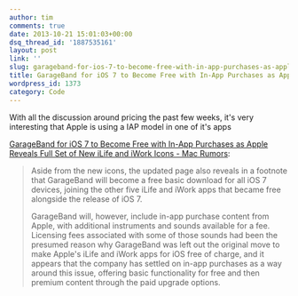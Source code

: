 ```yaml
---
author: tim
comments: true
date: 2013-10-21 15:01:03+00:00
dsq_thread_id: '1887535161'
layout: post
link: ''
slug: garageband-for-ios-7-to-become-free-with-in-app-purchases-as-apple-reveals-full-set-of-new-ilife-and-iwork-icons-mac-rumors
title: GarageBand for iOS 7 to Become Free with In-App Purchases as Apple Reveals Full Set of New iLife and iWork Icons - Mac Rumors
wordpress_id: 1373
category: Code
---
```


With all the discussion around pricing the past few weeks, it's very
interesting that Apple is using a IAP model in one of it's apps

[GarageBand for iOS 7 to Become Free with In-App Purchases as Apple Reveals Full Set of New iLife and iWork Icons - Mac Rumors](http://www.macrumors.com/2013/10/20/garageband-for-ios-to-become-free-with-in-app-purchases-as-apple-reveals-full-set-of-new-ilife-and-iwork-icons/?utm_content=bufferfe593&utm_source=buffer&utm_medium=twitter&utm_campaign=Buffer): 

> Aside from the new icons, the updated page also reveals in a footnote
that GarageBand will become a free basic download for all iOS 7 devices,
joining the other five iLife and iWork apps that became free alongside the
release of iOS 7.
> 
> GarageBand will, however, include in-app purchase content from Apple, with
additional instruments and sounds available for a fee. Licensing fees
associated with some of those sounds had been the presumed reason why
GarageBand was left out the original move to make Apple's iLife and iWork apps
for iOS free of charge, and it appears that the company has settled on in-app
purchases as a way around this issue, offering basic functionality for free
and then premium content through the paid upgrade options.

